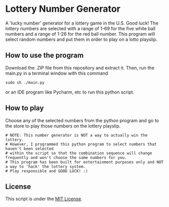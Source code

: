 # Lottery Number Generator
A 'lucky number' generator for a lottery game in the U.S. Good luck!
The lottery numbers are selected with a range of 1-69 for the five white ball numbers and a range of 1-26 for the red ball number. 
This program will select random numbers and put them in order to play on a lotto playslip.


## How to use the program
Download the .ZIP file from this repository and extract it. Then, run the main.py in a terminal window with this command

```code
sudo sh ./main.py
```

or an IDE program like Pycharm, etc to run this python script.


## How to play
Choose any of the selected numbers from the python program and go to the store to play those numbers on the lottery playslip. 

```code
# NOTE: This number generator is NOT a way to actually win the lottery. 
# However, I programmed this python program to select numbers that haven't been selected
# within the script so that the combination sequence will change frequently and won't choose the same numbers for you.
# This program has been built for entertainment purposes only and NOT a way to 'hack' the lottery system. 
# Play responsible and GOOD LUCK! :)
```

## License 
This script is under the [MIT License](https://github.com/jmathtech/LotteryNumberGenerator/blob/master/LICENSE).
